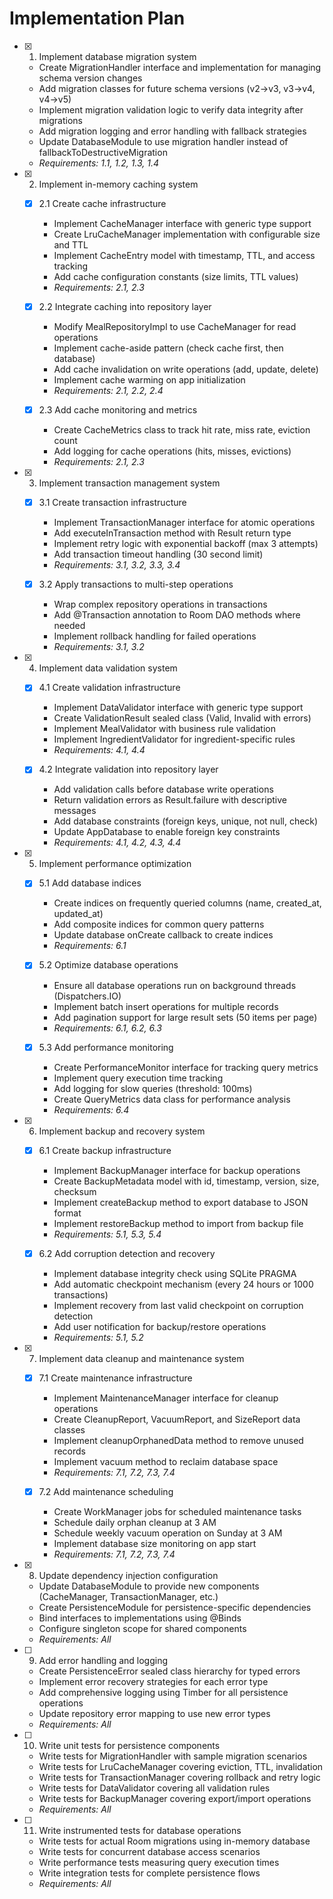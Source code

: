 # Implementation Plan

- [x] 1. Implement database migration system
  - Create MigrationHandler interface and implementation for managing schema version changes
  - Add migration classes for future schema versions (v2→v3, v3→v4, v4→v5)
  - Implement migration validation logic to verify data integrity after migrations
  - Add migration logging and error handling with fallback strategies
  - Update DatabaseModule to use migration handler instead of fallbackToDestructiveMigration
  - _Requirements: 1.1, 1.2, 1.3, 1.4_

- [x] 2. Implement in-memory caching system
  - [x] 2.1 Create cache infrastructure
    - Implement CacheManager interface with generic type support
    - Create LruCacheManager implementation with configurable size and TTL
    - Implement CacheEntry model with timestamp, TTL, and access tracking
    - Add cache configuration constants (size limits, TTL values)
    - _Requirements: 2.1, 2.3_

  - [x] 2.2 Integrate caching into repository layer
    - Modify MealRepositoryImpl to use CacheManager for read operations
    - Implement cache-aside pattern (check cache first, then database)
    - Add cache invalidation on write operations (add, update, delete)
    - Implement cache warming on app initialization
    - _Requirements: 2.1, 2.2, 2.4_

  - [x] 2.3 Add cache monitoring and metrics
    - Create CacheMetrics class to track hit rate, miss rate, eviction count
    - Add logging for cache operations (hits, misses, evictions)
    - _Requirements: 2.1, 2.3_

- [x] 3. Implement transaction management system
  - [x] 3.1 Create transaction infrastructure
    - Implement TransactionManager interface for atomic operations
    - Add executeInTransaction method with Result return type
    - Implement retry logic with exponential backoff (max 3 attempts)
    - Add transaction timeout handling (30 second limit)
    - _Requirements: 3.1, 3.2, 3.3, 3.4_

  - [x] 3.2 Apply transactions to multi-step operations
    - Wrap complex repository operations in transactions
    - Add @Transaction annotation to Room DAO methods where needed
    - Implement rollback handling for failed operations
    - _Requirements: 3.1, 3.2_

- [x] 4. Implement data validation system
  - [x] 4.1 Create validation infrastructure
    - Implement DataValidator interface with generic type support
    - Create ValidationResult sealed class (Valid, Invalid with errors)
    - Implement MealValidator with business rule validation
    - Implement IngredientValidator for ingredient-specific rules
    - _Requirements: 4.1, 4.4_

  - [x] 4.2 Integrate validation into repository layer
    - Add validation calls before database write operations
    - Return validation errors as Result.failure with descriptive messages
    - Add database constraints (foreign keys, unique, not null, check)
    - Update AppDatabase to enable foreign key constraints
    - _Requirements: 4.1, 4.2, 4.3, 4.4_

- [x] 5. Implement performance optimization
  - [x] 5.1 Add database indices
    - Create indices on frequently queried columns (name, created_at, updated_at)
    - Add composite indices for common query patterns
    - Update database onCreate callback to create indices
    - _Requirements: 6.1_

  - [x] 5.2 Optimize database operations
    - Ensure all database operations run on background threads (Dispatchers.IO)
    - Implement batch insert operations for multiple records
    - Add pagination support for large result sets (50 items per page)
    - _Requirements: 6.1, 6.2, 6.3_

  - [x] 5.3 Add performance monitoring
    - Create PerformanceMonitor interface for tracking query metrics
    - Implement query execution time tracking
    - Add logging for slow queries (threshold: 100ms)
    - Create QueryMetrics data class for performance analysis
    - _Requirements: 6.4_

- [x] 6. Implement backup and recovery system
  - [x] 6.1 Create backup infrastructure
    - Implement BackupManager interface for backup operations
    - Create BackupMetadata model with id, timestamp, version, size, checksum
    - Implement createBackup method to export database to JSON format
    - Implement restoreBackup method to import from backup file
    - _Requirements: 5.1, 5.3, 5.4_

  - [x] 6.2 Add corruption detection and recovery
    - Implement database integrity check using SQLite PRAGMA
    - Add automatic checkpoint mechanism (every 24 hours or 1000 transactions)
    - Implement recovery from last valid checkpoint on corruption detection
    - Add user notification for backup/restore operations
    - _Requirements: 5.1, 5.2_

- [x] 7. Implement data cleanup and maintenance system
  - [x] 7.1 Create maintenance infrastructure
    - Implement MaintenanceManager interface for cleanup operations
    - Create CleanupReport, VacuumReport, and SizeReport data classes
    - Implement cleanupOrphanedData method to remove unused records
    - Implement vacuum method to reclaim database space
    - _Requirements: 7.1, 7.2, 7.3, 7.4_

  - [x] 7.2 Add maintenance scheduling
    - Create WorkManager jobs for scheduled maintenance tasks
    - Schedule daily orphan cleanup at 3 AM
    - Schedule weekly vacuum operation on Sunday at 3 AM
    - Implement database size monitoring on app start
    - _Requirements: 7.1, 7.2, 7.3, 7.4_

- [x] 8. Update dependency injection configuration
  - Update DatabaseModule to provide new components (CacheManager, TransactionManager, etc.)
  - Create PersistenceModule for persistence-specific dependencies
  - Bind interfaces to implementations using @Binds
  - Configure singleton scope for shared components
  - _Requirements: All_

- [ ] 9. Add error handling and logging
  - Create PersistenceError sealed class hierarchy for typed errors
  - Implement error recovery strategies for each error type
  - Add comprehensive logging using Timber for all persistence operations
  - Update repository error mapping to use new error types
  - _Requirements: All_

- [ ] 10. Write unit tests for persistence components
  - Write tests for MigrationHandler with sample migration scenarios
  - Write tests for LruCacheManager covering eviction, TTL, invalidation
  - Write tests for TransactionManager covering rollback and retry logic
  - Write tests for DataValidator covering all validation rules
  - Write tests for BackupManager covering export/import operations
  - _Requirements: All_

- [ ] 11. Write instrumented tests for database operations
  - Write tests for actual Room migrations using in-memory database
  - Write tests for concurrent database access scenarios
  - Write performance tests measuring query execution times
  - Write integration tests for complete persistence flows
  - _Requirements: All_
